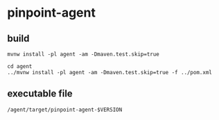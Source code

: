 # pinpoint-agent

## build
```
mvnw install -pl agent -am -Dmaven.test.skip=true
```   

```           
cd agent
../mvnw install -pl agent -am -Dmaven.test.skip=true -f ../pom.xml
```

## executable file
```
/agent/target/pinpoint-agent-$VERSION
```